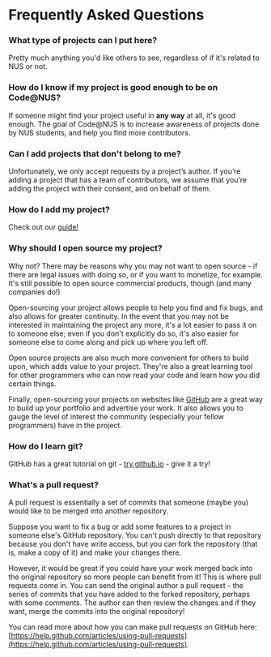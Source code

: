 # Frequently Asked Questions

<!--toc-->

### What type of projects can I put here?

Pretty much anything you'd like others to see, regardless of if it's related to NUS or not.

### How do I know if my project is good enough to be on Code@NUS?

If someone might find your project useful in **any way** at all, it's good enough. The goal of Code@NUS is to increase awareness of projects done by NUS students, and help you find more contributors.

### Can I add projects that don't belong to me?

Unfortunately, we only accept requests by a project’s author. If you’re adding a project that has a team of contributors, we assume that you’re adding the project with their consent, and on behalf of them.

### How do I add my project?

Check out our [guide!](/how_to)

### Why should I open source my project?

Why not? There may be reasons why you may not want to open source -
if there are legal issues with doing so, or if you want to monetize, for example. It's still possible to open source commercial products, though (and many companies do!)

Open-sourcing your project allows people to help you find and fix bugs, and also allows for greater continuity. In the event that you may not be interested in maintaining the project
any more, it's a lot easier to pass it on to someone else; even if you don't explicitly do so, it's also easier for someone else to come along and pick up where you left off.

Open source projects are also much more convenient for others to build upon, which adds value to your project. They're also a great learning tool for other programmers who can now read your code and learn how you did certain things.

Finally, open-sourcing your projects on websites like [GitHub](https://github.com) are a great way to build up your portfolio and advertise your work. It also allows you to gauge the level of interest the community (especially your fellow programmers) have in the project.

### How do I learn git?

GitHub has a great tutorial on git - [try.github.io](https://try.github.io/) -
give it a try!

### What's a pull request?

A pull request is essentially a set of commits that someone (maybe you) would like to be merged into another repository.

Suppose you want to fix a bug or add some features to a project in someone else's GitHub repository. You can't push directly to that repository because you don't have write access, but you can fork the repository (that is, make a copy of it) and make your changes there.

However, it would be great if you could have your work merged back into the original
repository so more people can benefit from it! This is where pull requests come
in. You can send the original author a pull request - the series of commits that
you have added to the forked repository, perhaps with some comments. The author
can then review the changes and if they want, merge the commits
into the original repository!

You can read more about how you can make pull requests on GitHub here: [https://help.github.com/articles/using-pull-requests](https://help.github.com/articles/using-pull-requests).
